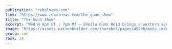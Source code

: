 ```yaml
---
publication: "rebelnews.com"
link: "https://www.rebelnews.com/the_gunn_show"
title: "The Gunn Show"
excerpt: "Wed @ 9pm ET | 7pm MT — Sheila Gunn Reid brings a western sensibility to Canadian news. With one foot in the oil patch and one foot in agriculture, Sheila challenges mainstream media narratives and st"
image: "https://assets.nationbuilder.com/therebel/pages/45206/meta_images/original/TGS.jpg?1599166006"
group: con
rank: 14
---
```

